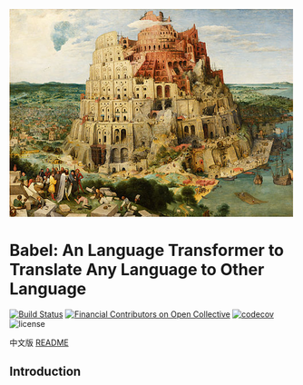 ![logo](./LOGO.jpg)

# Babel: An Language Transformer to Translate Any Language to Other Language
[![Build Status](https://travis-ci.org/ducesoft/babel.svg?branch=master)](https://travis-ci.org/ducesoft/babel)
[![Financial Contributors on Open Collective](https://opencollective.com/babel/all/badge.svg?label=financial+contributors)](https://opencollective.com/babel) [![codecov](https://codecov.io/gh/babel/babel/branch/master/graph/badge.svg)](https://codecov.io/gh/babel/babel)
![license](https://img.shields.io/github/license/ducesoft/babel.svg)

中文版 [README](README_CN.md)
## Introduction